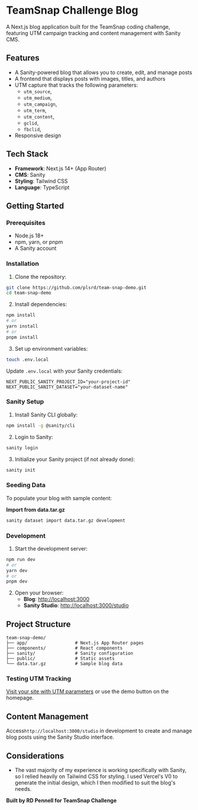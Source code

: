 # TeamSnap Challenge Blog

A Next.js blog application built for the TeamSnap coding challenge, featuring UTM campaign tracking and content management with Sanity CMS.

## Features

- A Sanity-powered blog that allows you to create, edit, and manage posts
- A frontend that displays posts with images, titles, and authors
- UTM capture that tracks the following parameters:
  - `utm_source`,
  - `utm_medium`,
  - `utm_campaign`,
  - `utm_term`,
  - `utm_content`,
  - `gclid`,
  - `fbclid`,
- Responsive design

## Tech Stack

- **Framework**: Next.js 14+ (App Router)
- **CMS**: Sanity
- **Styling**: Tailwind CSS
- **Language**: TypeScript

## Getting Started

### Prerequisites

- Node.js 18+
- npm, yarn, or pnpm
- A Sanity account

### Installation

1. Clone the repository:

```bash
git clone https://github.com/plsrd/team-snap-demo.git
cd team-snap-demo
```

2. Install dependencies:

```bash
npm install
# or
yarn install
# or
pnpm install
```

3. Set up environment variables:

```bash
touch .env.local
```

Update `.env.local` with your Sanity credentials:

```
NEXT_PUBLIC_SANITY_PROJECT_ID="your-project-id"
NEXT_PUBLIC_SANITY_DATASET="your-dataset-name"
```

### Sanity Setup

1. Install Sanity CLI globally:

```bash
npm install -g @sanity/cli
```

2. Login to Sanity:

```bash
sanity login
```

3. Initialize your Sanity project (if not already done):

```bash
sanity init
```

### Seeding Data

To populate your blog with sample content:

**Import from data.tar.gz**

```bash
sanity dataset import data.tar.gz development
```

### Development

1. Start the development server:

```bash
npm run dev
# or
yarn dev
# or
pnpm dev
```

2. Open your browser:
   - **Blog**: [http://localhost:3000](http://localhost:3000)
   - **Sanity Studio**: [http://localhost:3000/studio](http://localhost:3000/studio)

## Project Structure

```
team-snap-demo/
├── app/                  # Next.js App Router pages
├── components/           # React components
├── sanity/               # Sanity configuration
├── public/               # Static assets
└── data.tar.gz           # Sample blog data
```

### Testing UTM Tracking

[Visit your site with UTM parameters](http://localhost:3000?utm_source=google&utm_medium=cpc&utm_campaign=spring-sale) or use the demo button on the homepage.

## Content Management

Access`http://localhost:3000/studio` in development to create and manage blog posts using the Sanity Studio interface.

## Considerations

- The vast majority of my experience is working specifically with Sanity, so I relied heavily on Tailwind CSS for styling. I used Vercel's V0 to generate the initial design, which I then modified to suit the blog's needs.

**Built by RD Pennell for TeamSnap Challenge**
